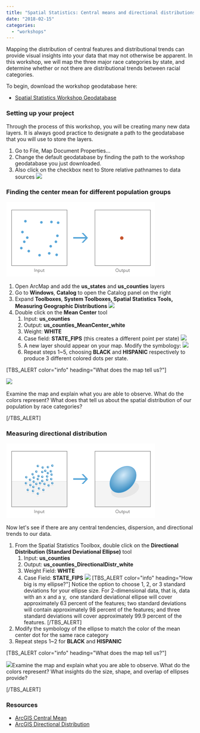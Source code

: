```yaml
---
title: "Spatial Statistics: Central means and directional distributions"
date: "2018-02-15"
categories: 
  - "workshops"
---
```


Mapping the distribution of central features and distributional trends can provide visual insights into your data that may not otherwise be apparent. In this workshop, we will map the three major race categories by state, and determine whether or not there are distributional trends between racial categories.

To begin, download the workshop geodatabase here:

- [Spatial Statistics Workshop Geodatabase](http://sandbox.idre.ucla.edu/workshops/ss_workshop2018.gdb.zip)

### Setting up your project

Through the process of this workshop, you will be creating many new data layers. It is always good practice to designate a path to the geodatabase that you will use to store the layers.

1. Go to File, Map Document Properties...
2. Change the default geodatabase by finding the path to the workshop geodatabase you just downloaded.
3. Also click on the checkbox next to Store relative pathnames to data sources ![](images/sa-map-document-properties-e1518639638350.png)

### Finding the center mean for different population groups

![](images/GUID-1F7217DA-FC4E-46A2-B91C-7AB5E53DDA9C-web.png)

1. Open ArcMap and add the **us\_states** and **us\_counties** layers
2. Go to **Windows**, **Catalog** to open the Catalog panel on the right
3. Expand **Toolboxes**, **System Toolboxes, Spatial Statistics Tools, Measuring Geographic Distributions** ![](images/ss-spatial-stats-toolbox-e1518735321785.png)
4. Double click on the **Mean Center** tool
    1. Input: **us\_counties**
    2. Output: **us\_counties\_MeanCenter\_white**
    3. Weight: **WHITE**
    4. Case field: **STATE\_FIPS** (this creates a different point per state) ![](images/ss-mean-center-params-e1518735528487.png)
    5. A new layer should appear on your map. Modify the symbology: ![](images/ss-symbology-e1518735688788.png)
    6. Repeat steps 1~5, choosing **BLACK** and **HISPANIC** respectively to produce 3 different colored dots per state.

\[TBS\_ALERT color="info" heading="What does the map tell us?"\]

![](images/ss-mean-center-map-e1518735947903.png)

Examine the map and explain what you are able to observe. What do the colors represent? What does that tell us about the spatial distribution of our population by race categories?

\[/TBS\_ALERT\]

### Measuring directional distribution

![](images/GUID-13B1B03F-A692-49E5-B371-C2095CADCA5A-web.png)

Now let's see if there are any central tendencies, dispersion, and directional trends to our data.

1. From the Spatial Statistics Toolbox, double click on the **Directional Distribution (Standard Deviational Ellipse)** tool
    1. Input: **us\_counties**
    2. Output: **us\_counties\_DirectionalDistr\_white**
    3. Weight Field: **WHITE**
    4. Case Field: **STATE\_FIPS** ![](images/ss-directional-distribution-params-e1518737242917.png) \[TBS\_ALERT color="info" heading="How big is my ellipse?"\] Notice the option to choose 1, 2, or 3 standard deviations for your ellipse size. For 2-dimensional data, that is, data with an x and a y,  one standard deviational ellipse will cover approximately 63 percent of the features; two standard deviations will contain approximately 98 percent of the features; and three standard deviations will cover approximately 99.9 percent of the features. \[/TBS\_ALERT\]
2. Modify the symbology of the ellipse to match the color of the mean center dot for the same race category
3. Repeat steps 1~2 for **BLACK** and **HISPANIC**

\[TBS\_ALERT color="info" heading="What does the map tell us?"\]

![](images/ss-directional-distribution-map-e1518737520215.png)Examine the map and explain what you are able to observe. What do the colors represent? What insights do the size, shape, and overlap of ellipses provide?

\[/TBS\_ALERT\]

### Resources

- [ArcGIS Central Mean](http://pro.arcgis.com/en/pro-app/tool-reference/spatial-statistics/h-how-mean-center-spatial-statistics-works.htm)
- [ArcGIS Directional Distribution](http://pro.arcgis.com/en/pro-app/tool-reference/spatial-statistics/directional-distribution.htm)
